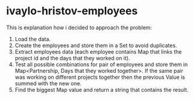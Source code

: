 # ivaylo-hristov-employees
This is explanation how i decided to approach the problem:
  1. Load the data.
  2. Create the employees and store them in a Set to avoid duplicates.
  3. Extract employees data (each employee contains Map that links the project id and the days that they worked on it).
  4. Test all possible combinations for pair of employees and store them in Map<Partnership, Days that they worked together>. If the same pair   was working on different projects together then the previous Value is summed with the new one.
  5. Find the biggest Map value and return a string that contains the result.


